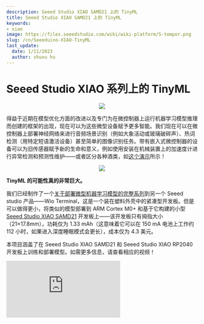 ```yaml
---
description: Seeed Studio XIAO SAMD21 上的 TinyML
title: Seeed Studio XIAO SAMD21 上的 TinyML
keywords:
- xiao
image: https://files.seeedstudio.com/wiki/wiki-platform/S-tempor.png
slug: /cn/Seeeduino-XIAO-TinyML
last_update:
  date: 1/11/2023
  author: shuxu hu
---
```

# Seeed Studio XIAO 系列上的 TinyML

<div align="center"><img width={400} src="https://files.seeedstudio.com/wiki/Wio-Terminal-TinyML-EI-1/Seeeduino-XIAO-pinout.jpg" /></div>


得益于近期在模型优化方面的改进以及专门为在微控制器上运行机器学习模型推理而创建的框架的出现，现在可以为这些微型设备赋予更多智能。我们现在可以在微控制器上部署神经网络来进行音频场景识别（例如大象活动或玻璃破碎声）、热词检测（用特定短语激活设备）甚至简单的图像识别任务。带有嵌入式微控制器的设备可以为旧传感器赋予新的生命和意义，例如使用安装在机械装置上的加速度计进行异常检测和预测性维护——或者区分各种酒类，如[这个演示](https://wiki.seeedstudio.com/cn/Wio-Terminal-Edge-Impulse-Distinguish-Alochol/)所示！
<div align="center"><img src="https://files.seeedstudio.com/wiki/Wio-Terminal-Edge-Impulse/booze.jpg" /></div>


**TinyML 的可能性真的非常巨大。**

我们已经制作了一个[关于部署微型机器学习模型的完整系列](https://wiki.seeedstudio.com/cn/Wio-Terminal-TinyML/)到另一个 Seeed studio 产品——Wio Terminal，这是一个装在塑料外壳中的紧凑型开发板。但是可以做得更小，将类似的模型部署到 ARM Cortex M0+ 和基于它构建的小型 [Seeed Studio XIAO SAMD21](https://www.seeedstudio.com/Seeeduino-XIAO-Arduino-Microcontroller-SAMD21-Cortex-M0+-p-4426.html) 开发板上——该开发板只有拇指大小（21×17.8mm），功耗仅为 1.33 mAh（这意味着它可以在 150 mA 电池上工作约 112 小时，如果进入深度睡眠模式会更长），成本仅为 4.3 美元。

本项目涵盖了在 Seeed Studio XIAO SAMD21 和 Seeed Studio XIAO RP2040 开发板上训练和部署模型。如需更多信息，请查看相应的视频！

<iframe width={560} height={315} src="https://www.youtube.com/embed/04_7U8MzVKg" frameBorder={0} allow="accelerometer; autoplay; encrypted-media; gyroscope; picture-in-picture" allowFullScreen />


## 数据采集和模型训练

软件工程师在椅子上对着发光的屏幕花费大量时间。一天下来，很难保持正确的姿势。如果有一种设备能够学习你特定的身体姿势，区分正确和错误的姿势，并在你过度弯腰或进入"Python 姿势"时警告你，那该多好……等等，确实有这样的设备！

<div align="center"><img src="https://files.seeedstudio.com/wiki/Seeeduino-XIAO/img/utxkrcg5yss61.png" /></div>


为机器学习模型提供数据的最佳传感器显然是加速度计。原始的 Seeed Studio XIAO SAMD21 和 Seeed Studio XIAO RP2040 由于体积很小，没有配备加速度计传感器，而较新的 Seeed Studio XIAO nRF52840 Sense 则内置了加速度计。

如果你使用原始的 Seeed Studio XIAO SAMD21 和 Seeed Studio XIAO RP2040，可以将 [Grove LIS3DH 加速度计](https://wiki.seeedstudio.com/cn/Grove-3-Axis-Digital-Accelerometer-LIS3DHTR/)模块连接到 [Seeed Studio XIAO 扩展板](https://www.seeedstudio.com/Seeeduino-XIAO-Expansion-board-p-4746.html)并开始收集数据。为每种姿势收集 3 个数据样本，每个样本 60 秒，设备贴在背部的 T 恤上。

<div align="center"><img src="https://files.seeedstudio.com/wiki/Seeeduino-XIAO/img/image-31.png" /></div>


对于每个样本，保持相同的姿势，但包括一些手臂、头部和躯干的运动来模拟正常活动。

<div align="center"><img src="https://files.seeedstudio.com/wiki/Seeeduino-XIAO/img/image-32.png" /></div>

选择 5 秒时间窗口，窗口移位为 1 秒，并使用 Flatten 处理块，因为我们处理的是变化很慢的数据。一个非常简单的全连接网络提供了良好的准确性。在文章底部的参考部分，你可以找到 Edge Impulse 项目公开版本的链接。

<div align="center"><img src="https://files.seeedstudio.com/wiki/Seeeduino-XIAO/img/image-33.png" /></div>

可以通过收集更多数据并确保在设备在衣服上的位置有一些变化时仍能识别正确和不正确的姿势来进行一些改进。由于该设备被认为是个人使用设备，它不需要泛化到不同人的姿势，可以很容易地重新训练。你可以在实时分类选项卡中检查它在训练后检测你姿势的效果如何。

## 模型部署

当你对准确性满意后，将生成的模型作为 Arduino 库下载并复制到你的 Arduino sketches/libraries 文件夹中。你可以在文章底部的参考部分找到示例代码。示例代码收集 5 秒样本，执行推理，如果检测到不正确的姿势之一，就会打开蜂鸣器。

```cpp
void loop()
{

    ei_printf("Sampling...\n");

    // Allocate a buffer here for the values we'll read from the IMU
    float buffer[EI_CLASSIFIER_DSP_INPUT_FRAME_SIZE] = { 0 };

    for (size_t ix = 0; ix < EI_CLASSIFIER_DSP_INPUT_FRAME_SIZE; ix += 3) {
        // Determine the next tick (and then sleep later)
        uint64_t next_tick = micros() + (EI_CLASSIFIER_INTERVAL_MS * 1000);

        lis.getAcceleration(&buffer[ix], &buffer[ix+1], &buffer[ix + 2]);
        buffer[ix + 0] *= CONVERT_G_TO_MS2;
        buffer[ix + 1] *= CONVERT_G_TO_MS2;
        buffer[ix + 2] *= CONVERT_G_TO_MS2;

        delayMicroseconds(next_tick - micros());
    }

    // Turn the raw buffer in a signal which we can the classify
    signal_t signal;
    int err = numpy::signal_from_buffer(buffer, EI_CLASSIFIER_DSP_INPUT_FRAME_SIZE, &signal);
    if (err != 0) {
        ei_printf("Failed to create signal from buffer (%d)\n", err);
        return;
    }

    // Run the classifier
    ei_impulse_result_t result = { 0 };

    err = run_classifier(&signal, &result, debug_nn);
    if (err != EI_IMPULSE_OK) {
        ei_printf("ERR: Failed to run classifier (%d)\n", err);
        return;
    }

    // print the predictions
    ei_printf("Predictions ");
    ei_printf("(DSP: %d ms., Classification: %d ms., Anomaly: %d ms.)",
        result.timing.dsp, result.timing.classification, result.timing.anomaly);
    ei_printf(": \n");
    for (size_t ix = 0; ix < EI_CLASSIFIER_LABEL_COUNT; ix++) {
        ei_printf("    %s: %.5f\n", result.classification[ix].label, result.classification[ix].value);
    }
#if EI_CLASSIFIER_HAS_ANOMALY == 1
    ei_printf("    anomaly score: %.3f\n", result.anomaly);
#endif
    
  if (result.classification[1].value > ALARM_THRESHOLD || result.classification[2].value > ALARM_THRESHOLD)
  {     
  tone(BUZZER_PIN, 523, 250);
  delay(250);
  noTone(BUZZER_PIN);
  delay(250);  
  tone(BUZZER_PIN, 523, 250);
  delay(250);  
  noTone(BUZZER_PIN);    
  }

}
```

由于这是相对缓慢变化的数据，我们不需要快速响应时间，正常的顺序推理管道非常适合这个应用。

更进一步的做法是使用最新的 Seeed Studio XIAO nRF52840 并将设备连接到用户的智能手机，这将允许更好的警报、统计等功能。

祝您玩得开心，记住保持良好的姿势！

## 参考资料

- [Edge Impulse 公共项目](https://studio.edgeimpulse.com/public/20025/latest)

- [项目 Github](https://github.com/Seeed-Studio/Seeed_Arduino_Sketchbook/tree/master/examples/SeeeduinoXIAO_TinyML_7_Posture_Detection)